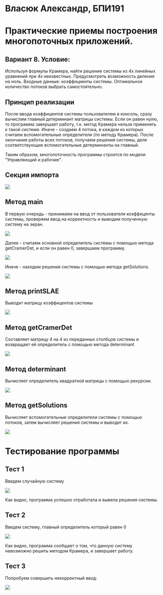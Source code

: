 # Власюк Александр, БПИ191

# Практические приемы построения многопоточных приложений.

## Вариант 8. Условие:
Используя формулы Крамера, найти решение системы из 4х линейных уравнений при 4х неизвестных.
Предусмотреть возможность деления на ноль. Входные данные:
коэффициенты системы. Оптимальное количество потоков выбрать
самостоятельно.

## Принцип реализации
После ввода коэффицентов системы пользователем в консоль, сразу вычислим главный детерминант матрицы системы.
Если он равен нулю, то программа завершает работу, т.к. метод Крамера нельзя применить к такой системе.
Иначе - создаем 4 потока, в каждом из которых считаем вспомогательные определители (по методу Крамера).
После окончания работы всех потоков, получаем решения системы, деля соответствующие вспомогательные детерминанты на главный.

Таким образом, многопоточность программы строится по модели "Управляющий и рабочие".

## Секция импорта

![](./screenshots/Screenshot_0.png )

## Метод main
В первую очередь - принимаем на ввод от пользователя коэффиценты системы, проверяем ввод на корректность и выводим полученную систему на экран.

![](./screenshots/Screenshot_1_1.png )

Далее - считаем основной определитель системы с помощью метода getCramerDet, и если он равен 0, завершаем программу.

![](./screenshots/Screenshot_2.png )

Иначе - находим решения системы с помощью метода getSolutions.

![](./screenshots/Screenshot_3_1.png )

## Метод printSLAE
Выводит матрицу коэффицентов системы

![](./screenshots/Screenshot_4.png )

## Метод getCramerDet
Составляет матрицу 4 на 4 из переданных столбцов системы и возвращает её определитель с помощью метода determinant

![](./screenshots/Screenshot_5.png )

## Метод determinant
Вычисляет определитель квадратной матрицы с помощью рекурсии.

![](./screenshots/Screenshot_6.png )

## Метод getSolutions
Вычисляет вспомогательные определители системы с помощью потоков, затем вычисляет решения системы и выводит их.

![](./screenshots/Screenshot_10.png )

# Тестирование программы

## Тест 1
Введем случайную систему

![](./screenshots/Screenshot_7.png )

Как видно, программа успешно отработала и вывела решения системы.

## Тест 2
Введем систему, главный определитель который равен 0

![](./screenshots/Screenshot_8.png )

Как видно, программа сообщает о том, что данную систему невозможно решить методом Крамера, и завершает работу.

## Тест 3
Попробуем совершить некорректный ввод:

![](./screenshots/Screenshot_9.png )
